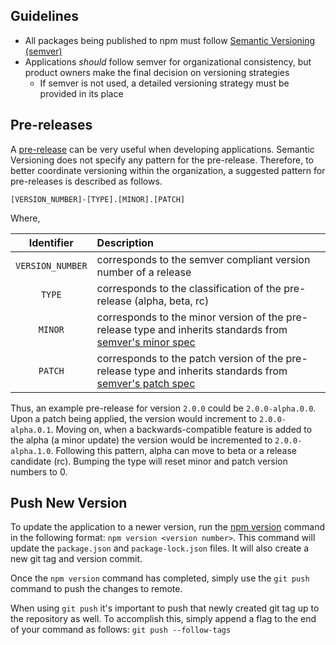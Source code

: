 ## Guidelines
* All packages being published to npm must follow [Semantic Versioning (semver)](https://semver.org/)
* Applications _should_ follow semver for organizational consistency, but product owners make the final decision on versioning strategies
  - If semver is not used, a detailed versioning strategy must be provided in its place

## Pre-releases
A [pre-release](https://semver.org/#spec-item-9) can be very useful when developing applications. Semantic Versioning does not specify any pattern for the pre-release. Therefore, to better coordinate versioning within the organization, a suggested pattern for pre-releases is described as follows.

```
[VERSION_NUMBER]-[TYPE].[MINOR].[PATCH]
```

Where,

| Identifier | Description |
| :---:        |     :---     |
| `VERSION_NUMBER`   | corresponds to the semver compliant version number of a release     | 
| `TYPE` | corresponds to the classification of the pre-release (alpha, beta, rc)       |
|`MINOR` | corresponds to the minor version of the pre-release type and inherits standards from [semver's minor spec](https://semver.org/#spec-item-7) |
|`PATCH` | corresponds to the patch version of the pre-release type and inherits standards from [semver's patch spec](https://semver.org/#spec-item-6)|

Thus, an example pre-release for version `2.0.0` could be `2.0.0-alpha.0.0`. Upon a patch being applied, the version would increment to `2.0.0-alpha.0.1`. Moving on, when a backwards-compatible feature is added to the alpha (a minor update) the version would be incremented to `2.0.0-alpha.1.0`. Following this pattern, alpha can move to beta or a release candidate (rc). Bumping the type will reset minor and patch version numbers to 0.

## Push New Version
To update the application to a newer version, run the [npm version](https://docs.npmjs.com/cli/version) command in the following format: `npm version <version number>`. This command will update the `package.json` and `package-lock.json` files. It will also create a new git tag and version commit. 

Once the `npm version` command has completed, simply use the `git push` command to push the changes to remote. 

When using `git push` it's important to push that newly created git tag up to the repository as well. To accomplish this, simply append a flag to the end of your command as follows:
`git push --follow-tags`
